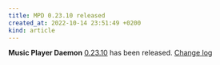 ```yaml
---
title: MPD 0.23.10 released
created_at: 2022-10-14 23:51:49 +0200
kind: article
---
```


**Music Player Daemon** [0.23.10](http://www.musicpd.org/download/mpd/0.23/mpd-0.23.10.tar.xz) has been released.
[Change log](https://raw.githubusercontent.com/MusicPlayerDaemon/MPD/v0.23.10/NEWS)
